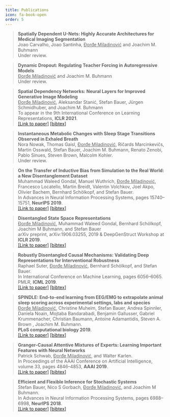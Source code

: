 ```yaml
---
title: Publications
icon: fa-book-open
order: 5
---
```


> **Spatially Dependent U-Nets: Highly Accurate Architectures for Medical Imaging Segmentation**<br>
  Joao Carvalho, Joao Santinha, <ins>Ðorđe Miladinović</ins> and Joachim M. Buhmann<br>
  Under review.

> **Dynamic Dropout: Regulating Teacher Forcing in Autoregressive Models**<br>
  <ins>Ðorđe Miladinović</ins> and Joachim M. Buhmann<br>
  Under review.

> **Spatial Dependency Networks: Neural Layers for Improved Generative Image Modeling**<br>
  <ins>Ðorđe Miladinović</ins>, Aleksandar Stanić, Stefan Bauer, Jürgen Schmidhuber, and Joachim M. Buhmann<br>
  To appear in the 9th International Conference on Learning Representations, **ICLR 2021**.<br>
  [[Link to paper]](https://openreview.net/forum?id=I4c4K9vBNny)
  [[bibtex]](https://raw.githubusercontent.com/djordjemila/djordjemila.github.io/master/assets/bibtex/sdn.txt)

> **Instantaneous Metabolic Changes with Sleep Stage Transitions Observed in Exhaled Breath**<br>
  Nora Nowak, Thomas Gaisl, <ins>Ðorđe Miladinović</ins>, Ričards Marcinkevičs, Martin Osswald, Stefan Bauer, Joachim M. Buhmann, Renato Zenobi, Pablo Sinues, Steven Brown, Malcolm Kohler.<br>
  Under review.

> **On the Transfer of Inductive Bias from Simulation to the Real World: a New Disentanglement Dataset**<br>
    Muhammad Waleed Gondal, Manuel Wuthrich, <ins>Ðorđe Miladinović</ins>, Francesco Locatello,
Martin Breidt, Valentin Volchkov, Joel Akpo, Olivier Bachem, Bernhard Schölkopf, and
Stefan Bauer.<br>
    In Advances in Neural Information Processing Systems, pages
15740–15751, **NeurIPS 2019**.<br>
    [[Link to paper]](https://papers.nips.cc/paper/2019/hash/d97d404b6119214e4a7018391195240a-Abstract.html)
    [[bibtex]](https://raw.githubusercontent.com/djordjemila/djordjemila.github.io/master/assets/bibtex/dis-dataset.txt)

> **Disentangled State Space Representations**<br>
    <ins>Ðorđe Miladinović</ins>, Muhammad Waleed Gondal, Bernhard Schölkopf, Joachim M Buhmann, and Stefan Bauer<br>
    arXiv preprint, arXiv:1906.03255, 2019 & DeepGenStruct Workshop at **ICLR 2019**.<br>
    [[Link to paper]](https://arxiv.org/abs/1906.03255)
    [[bibtex]](https://raw.githubusercontent.com/djordjemila/djordjemila.github.io/master/assets/bibtex/dssm.txt)

> **Robustly Disentangled Causal Mechanisms: Validating Deep Representations for Interventional Robustness**<br>
    Raphael Suter, <ins>Ðorđe Miladinović</ins>, Bernhard Schölkopf, and Stefan Bauer.<br>
    In International Conference on Machine Learning, pages 6056–6065. PMLR, **ICML 2019**.<br>
    [[Link to paper]](http://proceedings.mlr.press/v97/suter19a.html)
    [[bibtex]](https://raw.githubusercontent.com/djordjemila/djordjemila.github.io/master/assets/bibtex/interventional-robustness.txt)

> **SPINDLE: End-to-end learning from EEG/EMG to extrapolate animal sleep scoring across experimental settings, labs and species**<br>
  <ins>Ðorđe Miladinović</ins>, Christine Muheim, Stefan Bauer, Andrea Spinnler, Daniela Noain, Mojtaba Bandarabadi, Benjamin Gallusser, Gabriel Krummenacher, Christian Baumann, Antoine Adamantidis, Steven A. Brown , Joachim M. Buhmann.<br>
  **PLoS computational biology 2019**.<br>
  [[Link to paper]](https://journals.plos.org/ploscompbiol/article?id=10.1371/journal.pcbi.1006968)
  [[bibtex]](https://raw.githubusercontent.com/djordjemila/djordjemila.github.io/master/assets/bibtex/spindle.txt)

> **Granger-Causal Attentive Mixtures of Experts: Learning Important Features with Neural Networks**<br>
  Patrick Schwab, <ins>Ðorđe Miladinović</ins>, and Walter Karlen.<br>
  In Proceedings of the AAAI Conference on Artificial Intelligence, volume 33, pages 4846–4853, **AAAI 2019**.<br>
  [[Link to paper]](https://ojs.aaai.org//index.php/AAAI/article/view/4412)
> [[bibtex]](https://raw.githubusercontent.com/djordjemila/djordjemila.github.io/master/assets/bibtex/gcmoe.txt)

> **Efficient and Flexible Inference for Stochastic Systems**<br>
  Stefan Bauer, Nico S Gorbach, <ins>Ðorđe Miladinović</ins>, and Joachim M Buhmann.<br>
  In Advances in Neural Information Processing Systems, pages 6988–6998, **NeurIPS 2018**.<br>
  [[Link to paper]](https://papers.nips.cc/paper/2017/hash/e0126439e08ddfbdf4faa952dc910590-Abstract.html)
  [[bibtex]](https://raw.githubusercontent.com/djordjemila/djordjemila.github.io/master/assets/bibtex/efficient-inference.txt)
